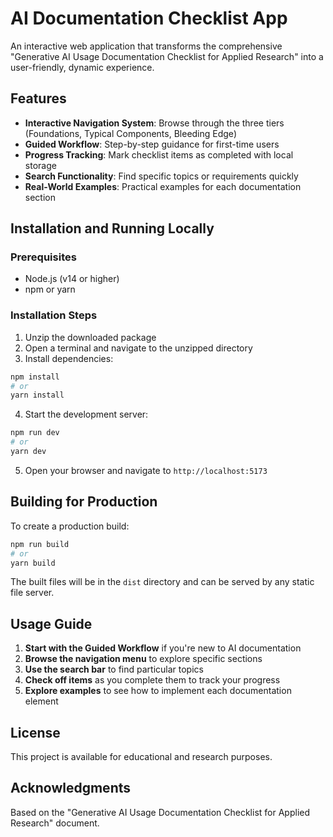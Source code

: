 # AI Documentation Checklist App

An interactive web application that transforms the comprehensive "Generative AI Usage Documentation Checklist for Applied Research" into a user-friendly, dynamic experience.

## Features

- **Interactive Navigation System**: Browse through the three tiers (Foundations, Typical Components, Bleeding Edge)
- **Guided Workflow**: Step-by-step guidance for first-time users
- **Progress Tracking**: Mark checklist items as completed with local storage
- **Search Functionality**: Find specific topics or requirements quickly
- **Real-World Examples**: Practical examples for each documentation section

## Installation and Running Locally

### Prerequisites

- Node.js (v14 or higher)
- npm or yarn

### Installation Steps

1. Unzip the downloaded package
2. Open a terminal and navigate to the unzipped directory
3. Install dependencies:

```bash
npm install
# or
yarn install
```

4. Start the development server:

```bash
npm run dev
# or
yarn dev
```

5. Open your browser and navigate to `http://localhost:5173`

## Building for Production

To create a production build:

```bash
npm run build
# or
yarn build
```

The built files will be in the `dist` directory and can be served by any static file server.

## Usage Guide

1. **Start with the Guided Workflow** if you're new to AI documentation
2. **Browse the navigation menu** to explore specific sections
3. **Use the search bar** to find particular topics
4. **Check off items** as you complete them to track your progress
5. **Explore examples** to see how to implement each documentation element

## License

This project is available for educational and research purposes.

## Acknowledgments

Based on the "Generative AI Usage Documentation Checklist for Applied Research" document.
